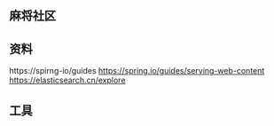 ## 麻将社区

## 资料
https://spirng-io/guides
https://spring.io/guides/serving-web-content
https://elasticsearch.cn/explore

## 工具
